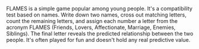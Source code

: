 FLAMES is a simple game popular among young people. It's a compatibility test based on names. Write down two names, cross out matching letters, count the remaining letters, and assign each number a letter from the acronym FLAMES (Friends, Lovers, Affectionate, Marriage, Enemies, Siblings). The final letter reveals the predicted relationship between the two people. It's often played for fun and doesn't hold any real predictive value.
